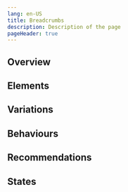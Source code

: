 ```yaml
---
lang: en-US
title: Breadcrumbs
description: Description of the page
pageHeader: true
---
```


## Overview

## Elements

## Variations

## Behaviours

## Recommendations

## States